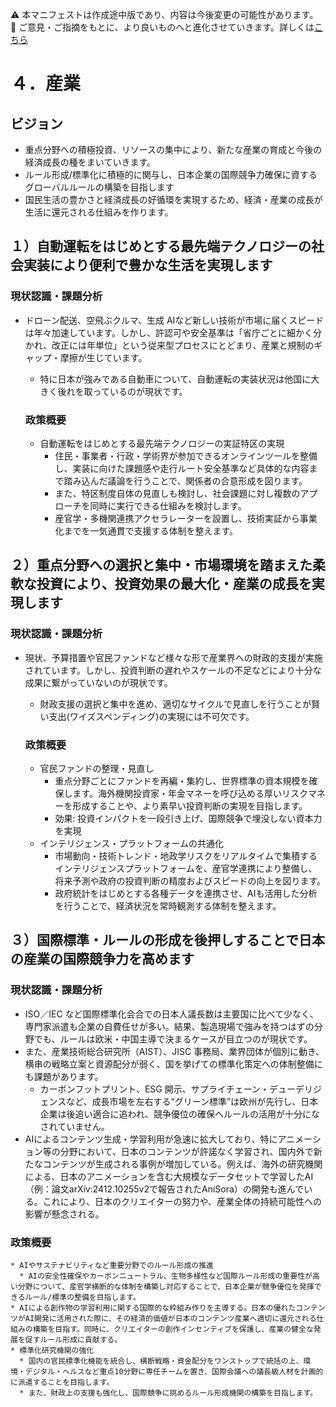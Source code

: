 ⚠️ 本マニフェストは作成途中版であり、内容は今後変更の可能性があります。  
💬 ご意見・ご指摘をもとに、より良いものへと進化させていきます。詳しくは[こちら](README.md#このマニフェスト自身もみんなの知恵を集めて改善していきます)

# ４．産業

## ビジョン

* 重点分野への積極投資、リソースの集中により、新たな産業の育成と今後の経済成長の種をまいていきます。  
* ルール形成/標準化に積極的に関与し、日本企業の国際競争力確保に資するグローバルルールの構築を目指します  
* 国民生活の豊かさと経済成長の好循環を実現するため、経済・産業の成長が生活に還元される仕組みを作ります。

## １）自動運転をはじめとする最先端テクノロジーの社会実装により便利で豊かな生活を実現します

### 現状認識・課題分析

* ドローン配送、空飛ぶクルマ、生成 AIなど新しい技術が市場に届くスピードは年々加速しています。しかし、許認可や安全基準は「省庁ごとに細かく分かれ、改正には年単位」という従来型プロセスにとどまり、産業と規制のギャップ・摩擦が生じています。  
  * 特に日本が強みである自動車について、自動運転の実装状況は他国に大きく後れを取っているのが現状です。

  ### 政策概要

    * 自動運転をはじめとする最先端テクノロジーの実証特区の実現  
      * 住民・事業者・行政・学術界が参加できるオンラインツールを整備し、実装に向けた課題感や走行ルート安全基準など具体的な内容まで踏み込んだ議論を行うことで、関係者の合意形成を図ります。  
      * また、特区制度自体の見直しも検討し、社会課題に対し複数のアプローチを同時に実行できる仕組みを検討します。  
      * 産官学・多機関連携アクセラレーターを設置し、技術実証から事業化までを一気通貫で支援する体制を整えます。

## ２）重点分野への選択と集中・市場環境を踏まえた柔軟な投資により、投資効果の最大化・産業の成長を実現します

### 現状認識・課題分析

* 現状、予算措置や官民ファンドなど様々な形で産業界への財政的支援が実施されています。しかし、投資判断の遅れやスケールの不足などにより十分な成果に繋がっていないのが現状です。  
  * 財政支援の選択と集中を進め、適切なサイクルで見直しを行うことが賢い支出(ワイズスペンディング)の実現には不可欠です。

  ### 政策概要

    * 官民ファンドの整理・見直し  
      * 重点分野ごとにファンドを再編・集約し、世界標準の資本規模を確保します。海外機関投資家・年金マネーを呼び込める厚いリスクマネーを形成することや、より素早い投資判断の実現を目指します。  
      * 効果: 投資インパクトを一段引き上げ、国際競争で埋没しない資本力を実現  
    * インテリジェンス・プラットフォームの共通化  
      * 市場動向・技術トレンド・地政学リスクをリアルタイムで集積するインテリジェンスプラットフォームを、産官学連携により整備し、将来予測や政府の投資判断の精度およびスピードの向上を図ります。  
      * 政府統計をはじめとする各種データを連携させ、AIも活用した分析を行うことで、経済状況を常時観測する体制を整えます。

## ３）国際標準・ルールの形成を後押しすることで日本の産業の国際競争力を高めます

### 現状認識・課題分析

* ISO／IEC など国際標準化会合での日本人議長数は主要国に比べて少なく、専門家派遣も企業の自費任せが多い。結果、製造現場で強みを持つはずの分野でも、ルールは欧米・中国主導で決まるケースが目立つのが現状です。  
* また、産業技術総合研究所（AIST）、JISC 事務局、業界団体が個別に動き、横串の戦略立案と資源配分が弱く、国を挙げての標準化策定への体制整備にも課題があります。  
    *  カーボンフットプリント、ESG 開示、サプライチェーン・デューデリジェンスなど、成長市場を左右する“グリーン標準”は欧州が先行し、日本企業は後追い適合に追われ、競争優位の確保へルールの活用が十分になされていません。
*   AIによるコンテンツ生成・学習利用が急速に拡大しており、特にアニメーション等の分野において、日本のコンテンツが許諾なく学習され、国内外で新たなコンテンツが生成される事例が増加している。例えば、海外の研究機関による、日本のアニメーションを含む大規模なデータセットで学習したAI（例：論文arXiv:2412.10255v2で報告されたAniSora）の開発も進んでいる。これにより、日本のクリエイターの努力や、産業全体の持続可能性への影響が懸念される。

  ### 政策概要

    * AIやサステナビリティなど重要分野でのルール形成の推進  
      * AIの安全性確保やカーボンニュートラル、生物多様性など国際ルール形成の重要性が高い分野について、産官学横断的な体制を構築し対応することで、日本企業が競争優位を発揮できるルール/標準の整備を目指します。  
    * AIによる創作物の学習利用に関する国際的な枠組み作りを主導する。日本の優れたコンテンツがAI開発に活用された際に、その経済的価値が日本のコンテンツ産業へ適切に還元される仕組みの構築を目指す。同時に、クリエイターの創作インセンティブを保護し、産業の健全な発展を促すルール形成に貢献する。
    * 標準化研究機関の強化  
      * 国内の官民標準化機能を統合し、横断戦略・資金配分をワンストップで統括の上、環境・デジタル・ヘルスなど重点10分野に専任チームを置き、国際会議への議長級人材を計画的に派遣することを目指します。  
      * また、財政上の支援も強化し、国際競争に挑めるルール形成機関の構築を目指します。
